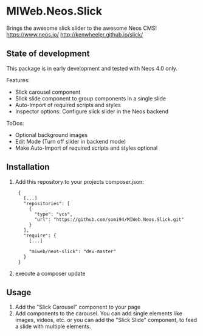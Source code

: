 # MIWeb.Neos.Slick
Brings the awesome slick slider to the awesome Neos CMS!
https://www.neos.io/
http://kenwheeler.github.io/slick/

## State of development
This package is in early development and tested with Neos 4.0 only.

Features:
* Slick carousel component
* Slick slide component to group components in a single slide
* Auto-Import of required scripts and styles
* Inspector options: Configure slick slider in the Neos backend

ToDos:
* Optional background images
* Edit Mode (Turn off slider in backend mode)
* Make Auto-Import of required scripts and styles optional

## Installation
1. Add this repository to your projects composer.json:

        {
          [...]
          "repositories": [
            {
              "type": "vcs",
              "url": "https://github.com/somi94/MIWeb.Neos.Slick.git"
            }
          ],
          "require": {
            [...]

            "miweb/neos-slick": "dev-master"
          }
        }

2. execute a composer update

## Usage
1. Add the "Slick Carousel" component to your page
2. Add components to the carousel. You can add single elements like images, videos, etc. or you can add the "Slick Slide" component, to feed a slide with multiple elements.
